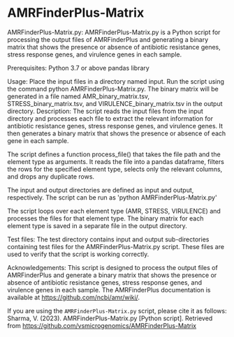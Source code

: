 # AMRFinderPlus-Matrix

AMRFinderPlus-Matrix.py:
AMRFinderPlus-Matrix.py is a Python script for processing the output files of AMRFinderPlus and generating a binary matrix that shows the presence or absence of antibiotic resistance genes, stress response genes, and virulence genes in each sample.

Prerequisites:
Python 3.7 or above
pandas library

Usage:
Place the input files in a directory named input.
Run the script using the command python AMRFinderPlus-Matrix.py.
The binary matrix will be generated in a file named AMR_binary_matrix.tsv, STRESS_binary_matrix.tsv, and VIRULENCE_binary_matrix.tsv in the output directory.
Description:
The script reads the input files from the input directory and processes each file to extract the relevant information for antibiotic resistance genes, stress response genes, and virulence genes. It then generates a binary matrix that shows the presence or absence of each gene in each sample.

The script defines a function process_file() that takes the file path and the element type as arguments. It reads the file into a pandas dataframe, filters the rows for the specified element type, selects only the relevant columns, and drops any duplicate rows.

The input and output directories are defined as input and output, respectively. The script can be run as 'python AMRFinderPlus-Matrix.py'

The script loops over each element type (AMR, STRESS, VIRULENCE) and processes the files for that element type. The binary matrix for each element type is saved in a separate file in the output directory.

Test files:
The test directory contains input and output sub-directories containing test files for the AMRFinderPlus-Matrix.py script. These files are used to verify that the script is working correctly.

Acknowledgements:
This script is designed to process the output files of AMRFinderPlus and generate a binary matrix that shows the presence or absence of antibiotic resistance genes, stress response genes, and virulence genes in each sample. The AMRFinderPlus documentation is available at https://github.com/ncbi/amr/wiki/.

If you are using the `AMRFinderPlus-Matrix.py` script, please cite it as follows:
Sharma, V. (2023). AMRFinderPlus-Matrix.py [Python script]. Retrieved from https://github.com/vsmicrogenomics/AMRFinderPlus-Matrix


